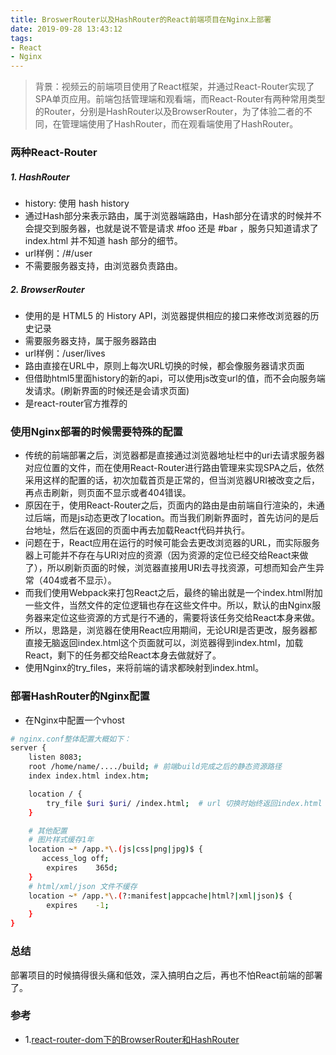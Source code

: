 ```yaml
---
title: BroswerRouter以及HashRouter的React前端项目在Nginx上部署
date: 2019-09-28 13:43:12
tags: 
- React 
- Nginx
---
```


> 背景：视频云的前端项目使用了React框架，并通过React-Router实现了SPA单页应用。前端包括管理端和观看端，而React-Router有两种常用类型的Router，分别是HashRouter以及BrowserRouter，为了体验二者的不同，在管理端使用了HashRouter，而在观看端使用了HashRouter。

### 两种React-Router

##### 1. HashRouter
- history: 使用 hash history
- 通过Hash部分来表示路由，属于浏览器端路由，Hash部分在请求的时候并不会提交到服务器，也就是说不管是请求 #foo 还是 #bar ，服务只知道请求了 index.html 并不知道 hash 部分的细节。
- url样例：/#/user
- 不需要服务器支持，由浏览器负责路由。

##### 2. BrowserRouter
- 使用的是 HTML5 的 History API，浏览器提供相应的接口来修改浏览器的历史记录
- 需要服务器支持，属于服务器路由
- url样例：/user/lives
- 路由直接在URL中，原则上每次URL切换的时候，都会像服务器请求页面
- 但借助html5里面history的新的api，可以使用js改变url的值，而不会向服务端发请求。(刷新界面的时候还是会请求页面)
- 是react-router官方推荐的

### 使用Nginx部署的时候需要特殊的配置

- 传统的前端部署之后，浏览器都是直接通过浏览器地址栏中的uri去请求服务器对应位置的文件，而在使用React-Router进行路由管理来实现SPA之后，依然采用这样的配置的话，初次加载首页是正常的，但当浏览器URI被改变之后，再点击刷新，则页面不显示或者404错误。
- 原因在于，使用React-Router之后，页面内的路由是由前端自行渲染的，未通过后端，而是js动态更改了location。而当我们刷新界面时，首先访问的是后台地址，然后在返回的页面中再去加载React代码并执行。
- 问题在于，React应用在运行的时候可能会去更改浏览器的URL，而实际服务器上可能并不存在与URI对应的资源（因为资源的定位已经交给React来做了），所以刷新页面的时候，浏览器直接用URI去寻找资源，可想而知会产生异常（404或者不显示）。
- 而我们使用Webpack来打包React之后，最终的输出就是一个index.html附加一些文件，当然文件的定位逻辑也存在这些文件中。所以，默认的由Nginx服务器来定位这些资源的方式是行不通的，需要将该任务交给React本身来做。
- 所以，思路是，浏览器在使用React应用期间，无论URI是否更改，服务器都直接无脑返回index.html这个页面就可以，浏览器得到index.html，加载React，剩下的任务都交给React本身去做就好了。
- 使用Nginx的try_files，来将前端的请求都映射到index.html。

### 部署HashRouter的Nginx配置
- 在Nginx中配置一个vhost

```bash
# nginx.conf整体配置大概如下：
server {
    listen 8083;
    root /home/name/..../build; # 前端build完成之后的静态资源路径
    index index.html index.htm;

    location / {
        try_file $uri $uri/ /index.html;  # url 切换时始终返回index.html
    }

    # 其他配置
    # 图片样式缓存1年
    location ~* /app.*\.(js|css|png|jpg)$ {
       access_log off;
        expires    365d;
    }
    # html/xml/json 文件不缓存
    location ~* /app.*\.(?:manifest|appcache|html?|xml|json)$ {
        expires    -1;
    }
}

```

### 总结
部署项目的时候搞得很头痛和低效，深入搞明白之后，再也不怕React前端的部署了。

### 参考
- 1.[react-router-dom下的BrowserRouter和HashRouter](https://www.cnblogs.com/soyxiaobi/p/11096940.html)